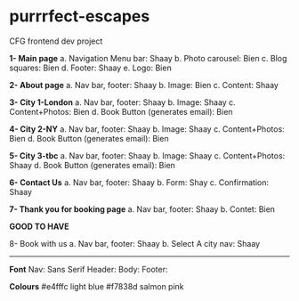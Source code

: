 # purrrfect-escapes
CFG frontend dev project

**1- Main page**
a. Navigation Menu bar: Shaay
b. Photo carousel: Bien
c. Blog squares: Bien
d. Footer: Shaay
e. Logo: Bien

**2- About page**
a. Nav bar, footer: Shaay
b. Image: Bien
c. Content: Shaay


**3- City 1-London**
a. Nav bar, footer: Shaay
b. Image: Shaay
c. Content+Photos: Bien
d. Book Button (generates email): Bien 

**4- City 2-NY**
a. Nav bar, footer: Shaay
b. Image: Shaay
c. Content+Photos: Bien
d. Book Button (generates email): Bien 

**5- City 3-tbc**
a. Nav bar, footer: Shaay
b. Image: Shaay
c. Content+Photos: Shaay
d. Book Button (generates email): Bien 

**6- Contact Us**
a. Nav bar, footer: Shaay
b. Form: Shay
c. Confirmation: Shaay

**7- Thank you for booking page**
a. Nav bar, footer: Shaay
b. Contet: Bien

**GOOD TO HAVE**

8- Book with us
a. Nav bar, footer: Shaay
b. Select A city nav: Shaay



_______________________
**Font**
Nav: Sans Serif
Header: 
Body: 
Footer:

**Colours**
#e4fffc light blue
#f7838d salmon pink
